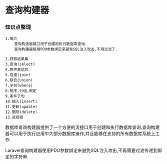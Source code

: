 # 查询构建器

### 知识点整理

```
1.简介
    查询构造器接口用于创建和执行数据库查询.
    查询构建器使用PDO参数绑定来避免SQL注入攻击,不用过滤了.

2.获取结果集
3.查询(select)
4.原声表达式
5.连接(join)
6.联合(union)
7.子句(where)
8.排序,分组,限定
9.条件子句
10.插入(insert)
11.更新(update)
12.删除(delete)
13.悲观锁
```

数据库查询构建器提供了一个方便的流接口用于创建和执行数据库查询.查询构建器可以用于执行应用中大部分数据库操作,并且能够在支持的所有数据库系统上工作.

Laravel查询构建器使用PDO参数绑定来避免SQL注入攻击,不再需要过滤传递到绑定的字符串.

